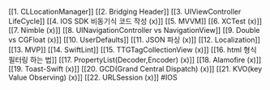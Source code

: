 [[1. CLLocationManager]]
[[2. Bridging Header]]
[[3. UIViewController LifeCycle]]
[[4. IOS SDK 비동기식 코드 작성 (x)]]
[[5. MVVM]]
[[6. XCTest (x)]]
[[7. Nimble (x)]]
[[8. UINavigationController vs NavigationView]]
[[9. Double vs CGFloat (x)]]
[[10. UserDefaults]]
[[11. JSON 파싱 (x)]]
[[12. Localization]]
[[13. MVP]]
[[14. SwiftLint]]
[[15. TTGTagCollectionView (x)]]
[[16. html 형식 필터링 하는 법]]
[[17. PropertyList(Decoder,Encoder) (x)]]
[[18. Alamofire (x)]]
[[19. Toast-Swift (x)]]
[[20. GCD(Grand Central Dispatch) (x)]]
[[21. KVO(key Value Observing) (x)]]
[[22. URLSession (x)]]
#IOS 